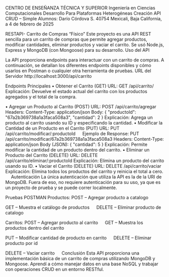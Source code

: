 CENTRO DE ENSEÑANZA TÉCNICA Y SUPERIOR
Ingeniería en Ciencias Computacionales
Desarrollo Para Plataformas Heterogéneas
Creación API CRUD – Simple
Alumnos:
Darío Córdova S.
40754
Mexicali, Baja California, a 4 de febrero de 2025

RESTAPI- Carrito de Compras “Físico”
Este proyecto es una API REST sencilla para un carrito de compras que permite agregar productos, modificar cantidades, eliminar productos y vaciar el carrito. Se usó Node.js, Express y MongoDB (con Mongoose) para su desarrollo.
Uso del API

La API proporciona endpoints para interactuar con un carrito de compras. A continuación, se detallan los diferentes endpoints disponibles y cómo usarlos en Postman o cualquier otra herramienta de pruebas.
URL del Servidor
http://localhost:3000/api/carrito

Endpoints Principales
•	Obtener el Carrito (GET)
URL:
GET /api/carrito/
Explicación: Devuelve el estado actual del carrito con los productos agregados y el total de la compra.
 

•	Agregar un Producto al Carrito (POST)
URL:
POST /api/carrito/agregar
Headers:
Content-Type: application/json
Body:
{
    "productoId": "67a2b369738a1a3faca508a3",
    "cantidad": 2
}
Explicación: Agrega un producto al carrito usando su ID y especificando la cantidad.
•	Modificar la Cantidad de un Producto en el Carrito (PUT)
URL:
PUT /api/carrito/modificar/:productoId
 
Ejemplo de Response:
PUT /api/carrito/modificar/67a2b369738a1a3faca508a3
Headers:
Content-Type: application/json
Body (JSON):
{
    "cantidad": 5
}
Explicación: Permite modificar la cantidad de un producto dentro del carrito.
•	Eliminar un Producto del Carrito (DELETE)
URL:
DELETE /api/carrito/eliminar/:productoId
Explicación: Elimina un producto del carrito usando su ID.
•	Vaciar el Carrito (DELETE)
URL:
DELETE /api/carrito/vaciar
Explicación: Elimina todos los productos del carrito y reinicia el total a cero.
 
Autenticación
La única autenticación que utiliza la API es la de la URI de MongoDB. Fuera de eso, no requiere autenticación para su uso, ya que es un proyecto de prueba y se puede correr localmente. 

Pruebas POSTMAN
Productos:
POST – Agregar producto a catalogo

GET – Muestra el catálogo de productos
 
DELETE – Eliminar producto de catalogo

Carritos:
POST – Agregar producto al carrito
 
GET – Muestra los productos dentro del carrito

PUT – Modificar cantidad de producto en carrito
 
DELETE – Eliminar producto por id


DELETE – Vaciar carrito
 
Conclusión
Esta API proporciona una implementación básica de un carrito de compras utilizando MongoDB y Mongoose. Aprendí a cómo manejar datos en una base NoSQL y trabajar con operaciones CRUD en un entorno RESTful.
